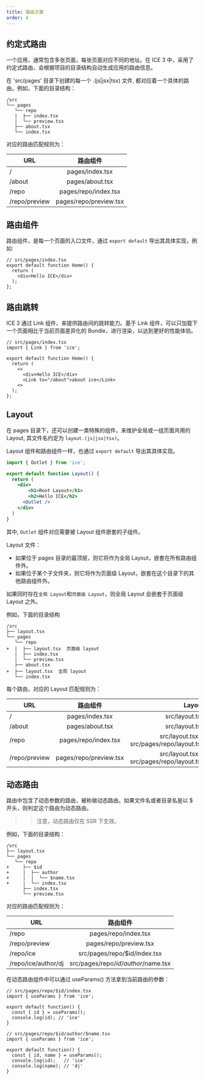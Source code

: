 ```yaml
---
title: 路由方案
order: 4
---
```


## 约定式路由

一个应用，通常包含多张页面，每张页面对应不同的地址。在 ICE 3 中，采用了约定式路由，会根据项目的目录结构自动生成应用的路由信息。

在 'src/pages' 目录下创建的每一个 .(js|jsx|tsx) 文件, 都对应着一个具体的路由。例如，下面的目录结构：

```
/src
└── pages
   └── repo
   |  ├── index.tsx
   |  └── preview.tsx
   ├── about.tsx
   └── index.tsx
```

对应的路由匹配规则为：

| URL              | 路由组件                    |
| ---------------  |:--------------------------:|
|  /               | pages/index.tsx            |
|  /about          | pages/about.tsx            |
|  /repo           | pages/repo/index.tsx       |
|  /repo/preview   | pages/repo/preview.tsx     |

## 路由组件

路由组件，是每一个页面的入口文件，通过 `export default` 导出其具体实现，例如:

```tsx
// src/pages/index.tsx
export default function Home() {
  return (
    <div>Hello ICE</div>
  );
};
```

## 路由跳转

ICE 3 通过 Link 组件，来提供路由间的跳转能力。基于 Link 组件，可以只加载下一个页面相比于当前页面差异化的 Bundle，进行渲染，以达到更好的性能体验。

```tsx
// src/pages/index.tsx
import { Link } from 'ice';

export default function Home() {
  return (
    <>
      <div>Hello ICE</div>
      <Link to="/about">about ice</Link>
    <>
  );
};
```

## Layout

在 pages 目录下，还可以创建一类特殊的组件，来维护全局或一组页面共用的 Layout, 其文件名约定为 `layout.(js|jsx|tsx)`。

Layout 组件和路由组件一样，也通过 `export default` 导出其具体实现。

```jsx
import { Outlet } from 'ice';

export default function Layout() {
  return (
  	<div>
    	<h1>Root Layout</h1>
	    <h2>Hello ICE</h2>
      <Outlet />
    </div>
  )
}
```

其中, `Outlet` 组件对应需要被 Layout 组件嵌套的子组件。

Layout 文件：
- 如果位于 pages 目录的最顶层，则它将作为全局 Layout，嵌套在所有路由组件外。
- 如果位于某个子文件夹，则它将作为页面级 Layout，嵌套在这个目录下的其他路由组件外。

如果同时存在`全局 Layout`和`页面级 Layout`，则全局 Layout 会嵌套于页面级 Layout 之外。

例如，下面的目录结构

```
/src
├── layout.tsx
└── pages
   └── repo
+  |  ├── layout.tsx  页面级 layout
   |  ├── index.tsx
   |  └── preview.tsx
   ├── about.tsx
+  ├── layout.tsx  全局 layout
   └── index.tsx
```

每个路由，对应的 Layout 匹配规则为：

| URL              | 路由组件                    | Layout                    |
| ---------------  |:--------------------------:|--------------------------:|
|  /               | pages/index.tsx            | src/layout.tsx            |
|  /about          | pages/about.tsx            | src/layout.tsx            |
|  /repo           | pages/repo/index.tsx       | src/layout.tsx + src/pages/repo/layout.tsx   |
|  /repo/preview   | pages/repo/preview.tsx     | src/layout.tsx + src/pages/repo/layout.tsx   |

## 动态路由

路由中包含了动态参数的路由，被称做动态路由。如果文件名或者目录名是以 $ 开头，则判定这个路由为动态路由。

>> 注意，动态路由仅在 SSR 下生效。

例如，下面的目录结构：

```
/src
├── layout.tsx
└── pages
   └── repo
+     ├── $id
+     |  ├── author
+     |  |  └── $name.tsx
+     |  └── index.tsx
      ├── index.tsx
      └── preview.tsx
```

对应的路由匹配规则为：

| URL              | 路由组件                    |
| ---------------  |:--------------------------:|
|  /repo           | pages/repo/index.tsx       |
|  /repo/preview   | pages/repo/preview.tsx     |
|  /repo/ice       | src/pages/repo/$id/index.tsx            |
|  /repo/ice/author/dj | src/pages/repo/$id/author/$name.tsx |

在动态路由组件中可以通过 useParams() 方法拿到当前路由的参数：

```tsx
// src/pages/repo/$id/index.tsx
import { useParams } from 'ice';

export default function() {
  const { id } = useParams();
  console.log(id); // 'ice'
}
```

```tsx
// src/pages/repo/$id/author/$name.tsx
import { useParams } from 'ice';

export default function() {
  const { id, name } = useParams();
  console.log(id);   // 'ice'
  console.log(name); // 'dj' 
}
```